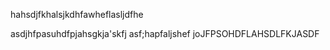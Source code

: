 hahsdjfkhalsjkdhfawheflasljdfhe

asdjhfpasuhdfpjahsgkja'skfj
asf;hapfaljshef
joJFPSOHDFLAHSDLFKJASDF
